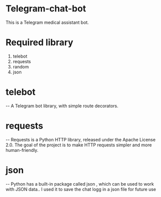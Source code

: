 # Telegram-chat-bot

This is a Telegram medical assistant bot. 

# Required library 
1. telebot
2. requests
3. random
4. json

# telebot 
-- A Telegram bot library, with simple route decorators.

# requests
-- Requests is a Python HTTP library, released under the Apache License 2.0. The goal of the project is to make HTTP requests simpler and more human-friendly.

# json
-- Python has a built-in package called json , which can be used to work with JSON data.. I used it to save the chat logg in a json file for future use
